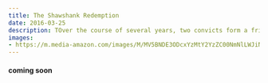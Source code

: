 ```yaml
---
title: The Shawshank Redemption
date: 2016-03-25
description: TOver the course of several years, two convicts form a friendship, seeking consolation and, eventually, redemption through basic compassion.
images: 
- https://m.media-amazon.com/images/M/MV5BNDE3ODcxYzMtY2YzZC00NmNlLWJiNDMtZDViZWM2MzIxZDYwXkEyXkFqcGdeQXVyNjAwNDUxODI@._V1_.jpg
---
```


#### coming soon


